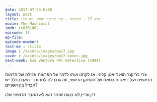 ```yaml
---
date: 2017-07-23 6:00
layout: post
title: פרק 17 - המכונאי - צרי בריקנר תזונאי מזן אחר
movie: The Machinist
imdb: tt0361862
episode: 17
ep-file: 
episode-number: 
test-me : :title
image : /assets/images/ep17.jpg
cover : /assets/images/ep17-cover.jpg
next-week: Ace Ventura Pet Detective (1994)
---
```

צרי בריקנר הוא דיאטן קליני. אז לקחנו אותו לדבר על הפרעות אכילה של הדמות הראשית ועל דיאטות כסאח של השחקן הראשי, וזה גרם לנו לתהות - האם בכלל יש הבדל בין השניים?

*דין עדיין לא בטוח שזהר הוא לא החבר הדמיוני שלו*